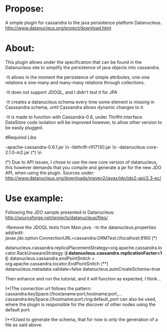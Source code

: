 # Propose:

A simple plugin for cassandra to the java persistence platform Datanucleus. 
http://www.datanucleus.org/project/download.html

# About: 

This plugin allows under the specification that can be found in the Datanucleus site to simplify the persistence of java objects into cassandra.

-It allows in the moment the persistence of simple attributes, one-one relations e one-many and many-many relations through collections.  

-It does not support JDOQL, and I didn't test it for JPA

-It creates a datanucleus.schema every time some element is missing in Casssandra schema, until Cassandra allows dynamic changes to it.  

-It is made to function with Cassandra-0.6, under Thrifht interface.
DataStore code isolation will be improved however, to allow  other version to be easily plugged. 

#Required Libs

-apache-cassandra-0.6.1.jar \n
-libthrift-r917130.jar \n
-datanucleus-core-2.1.0-m2.jar (*) \n

(*) Due to API issues, I chose to use the new core version of datanucleus,  this however demands that you compile and generate a jar for the new JDO API, when using the plugin. Sources under:
http://www.datanucleus.org/downloads/maven2/javax/jdo/jdo2-api/2.3-ec/

# Use example:
	
Following the JDO sample presented in Datanucleus:
http://sourceforge.net/projects/datanucleus/files/

-Remove the JDOQL tests from Main.java.
-In the datanucleus.properties add/edit:
   javax.jdo.option.ConnectionURL=cassandra:ORMTest://localhost:9160   (*)
	
   datanucleus.cassandra.replicaPlacementStrategy=org.apache.cassandra.locator.RackUnawareStrategy (**)
   datanucleus.cassandra.replicationFactor=1 (**)
   datanucleus.cassandra.endPointSnitch = org.apache.cassandra.locator.EndPointSnitch (**)
   datanucleus.metadata.validate=false 
   datanucleus.autoCreateSchema=true 

Then enhance and run the tutorial, and it will function as expected, I think...

(*)The connection url follows the pattern: cassandra:keySpace://hostaname:port,hostname:port,...
   cassandra:keySpace://hostname:port,ring:default_port can also be used, where the plugin is responsible for the discover of other nodes using the default port.

(**)Used to generate the schema, that for now is only the generation of a file as said above. 





